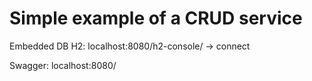 # Simple example of a CRUD service

Embedded DB H2:
localhost:8080/h2-console/ -> connect

Swagger:
localhost:8080/
